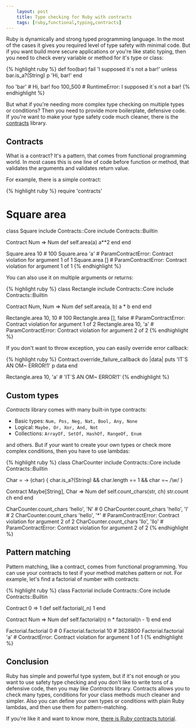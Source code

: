 ```yaml
---
    layout: post
    title: Type checking for Ruby with contracts
    tags: [ruby,functional,typing,contracts]
---
```

Ruby is dynamically and strong typed programming language. In the most of the cases it gives you required level of type safety with minimal code. But  if you want build more secure applications or you're like static typing, then you need to check every variable or method for it's type or class:

{% highlight ruby %}
def foo(bar)
  fail 'I supposed it`s not a bar!' unless bar.is_a?(String)
  p 'Hi, bar!'
end

foo 'bar' # Hi, bar!
foo 100_500 # RuntimeError: I supposed it`s not a bar!
{% endhighlight %}

But what if you're needing more complex type checking on multiple types or conditions? Then you need to provide more boilerplate, defensive code. If you're want to make your type safety code much cleaner, there is the [contracts](https://github.com/egonSchiele/contracts.ruby) library.

## Contracts

What is a contract? It's a pattern, that comes from functional programming world. In most cases this is  one line of code before function or method, that validates the arguments and validates return value.

For example, there is a simple contract:

{% highlight ruby %}
require 'contracts'

# Square area
class Square
  include Contracts::Core
  include Contracts::Builtin

  Contract Num => Num
  def self.area(a)
    a**2
  end
end

Square.area 10 # 100
Square.area 'a' # ParamContractError: Contract violation for argument 1 of 1
Square.area [] # ParamContractError: Contract violation for argument 1 of 1
{% endhighlight %}

You can also use it on multiple arguments or returns:

{% highlight ruby %}
class Rectangle
  include Contracts::Core
  include Contracts::Builtin

  Contract Num, Num => Num
  def self.area(a, b)
    a * b
  end
end

Rectangle.area 10, 10 # 100
Rectangle.area [], false # ParamContractError: Contract violation for argument 1 of 2
Rectangle.area 10, 'a' # ParamContractError: Contract violation for argument 2 of 2
{% endhighlight %}

If you don't want to throw exception, you can easily override error callback:

{% highlight ruby %}
Contract.override_failure_callback do |data|
  puts 'IT`S AN OM~ ERROR!1'
  p data
end

Rectangle.area 10, 'a' # 'IT`S AN OM~ ERROR!1'
{% endhighlight %}

## Custom types
*Contracts* library comes with many built-in type contracts:

* Basic types: `Num, Pos, Neg, Nat, Bool, Any, None`
* Logical: `Maybe, Or, Xor, And, Not`
* Collections: `ArrayOf, SetOf, HashOf, RangeOf, Enum`

and others. But if your want to create your own types or check more complex conditions, then you have to use lambdas:

{% highlight ruby %}
class CharCounter
  include Contracts::Core
  include Contracts::Builtin

  Char = -> (char) { char.is_a?(String) && char.length == 1 && char =~ /\w/ }

  Contract Maybe[String], Char => Num
  def self.count_chars(str, ch)
    str.count ch
  end
end

CharCounter.count_chars 'hello', 'N' # 0
CharCounter.count_chars 'hello', 'l' # 2
CharCounter.count_chars 'hello', '*' # ParamContractError: Contract violation for argument 2 of 2
CharCounter.count_chars 'llo', 'llo' # ParamContractError: Contract violation for argument 2 of 2
{% endhighlight %}


## Pattern matching
Pattern matching, like a contract, comes from functional programming. You can use your contracts to test if your method matches pattern or not. For example, let's find a factorial of number with contracts:

{% highlight ruby %}
class Factorial
  include Contracts::Core
  include Contracts::Builtin

  Contract 0 => 1
  def self.factorial(_n)
    1
  end

  Contract Num => Num
  def self.factorial(n)
    n * factorial(n - 1)
  end
end

Factorial.factorial 0 # 0
Factorial.factorial 10 # 3628800
Factorial.factorial 'a' # ContractError: Contract violation for argument 1 of 1
{% endhighlight %}

## Conclusion
Ruby has simple and powerful type system, but if it's not enough or you want to use safety type checking and you don't like to write tons of a defensive code, then you may like *Contracts* library. Contracts allows you to check  many types, conditions for your class methods much cleaner and simpler. Also you can define your own types or conditions with plain Ruby lambdas, and then use them for pattern-matching.

If you're like it and want to know more, [there is Ruby contracts tutorial](http://egonschiele.github.io/contracts.ruby/).
